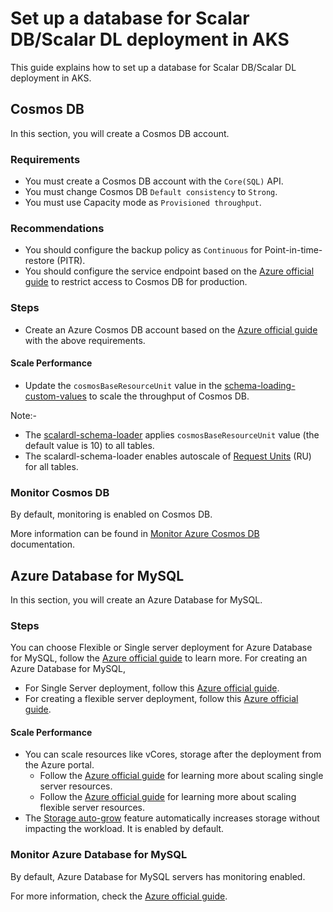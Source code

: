 # Set up a database for Scalar DB/Scalar DL deployment in AKS

This guide explains how to set up a database for Scalar DB/Scalar DL deployment in AKS.

## Cosmos DB

In this section, you will create a Cosmos DB account.

### Requirements

* You must create a Cosmos DB account with the `Core(SQL)` API.
* You must change Cosmos DB `Default consistency` to `Strong`.
* You must use Capacity mode as `Provisioned throughput`.

### Recommendations

* You should configure the backup policy as `Continuous` for Point-in-time-restore (PITR).
* You should configure the service endpoint based on the [Azure official guide](https://docs.microsoft.com/en-us/azure/cosmos-db/how-to-configure-vnet-service-endpoint) to restrict access to Cosmos DB for production.

### Steps

* Create an Azure Cosmos DB account based on the [Azure official guide](https://docs.microsoft.com/en-us/azure/cosmos-db/create-cosmosdb-resources-portal#create-an-azure-cosmos-db-account) with the above requirements.

#### Scale Performance

*  Update the `cosmosBaseResourceUnit` value in the [schema-loading-custom-values](https://github.com/scalar-labs/scalar-kubernetes/blob/master/conf/schema-loading-custom-values.yaml) to scale the throughput of Cosmos DB.

Note:-

* The [scalardl-schema-loader](https://github.com/scalar-labs/scalardl-schema-loader) applies `cosmosBaseResourceUnit` value (the default value is 10) to all tables.
* The scalardl-schema-loader enables autoscale of [Request Units](https://docs.microsoft.com/en-us/azure/cosmos-db/request-units) (RU) for all tables.


### Monitor Cosmos DB

By default, monitoring is enabled on Cosmos DB.

More information can be found in [Monitor Azure Cosmos DB](https://docs.microsoft.com/en-us/azure/cosmos-db/monitor-cosmos-db) documentation.

## Azure Database for MySQL

In this section, you will create an Azure Database for MySQL.

### Steps

You can choose Flexible or Single server deployment for Azure Database for MySQL, follow the [Azure official guide](https://docs.microsoft.com/en-us/azure/mysql/select-right-deployment-type) to learn more.
For creating an Azure Database for MySQL, 
* For Single Server deployment, follow this [Azure official guide](https://docs.microsoft.com/en-us/azure/mysql/quickstart-create-mysql-server-database-using-azure-portal).
* For creating a flexible server deployment, follow this [Azure official guide](https://docs.microsoft.com/en-us/azure/mysql/flexible-server/quickstart-create-server-portal).

#### Scale Performance
* You can scale resources like vCores, storage after the deployment from the Azure portal.
  * Follow the [Azure official guide](https://docs.microsoft.com/en-gb/azure/mysql/concepts-pricing-tiers#scale-resources) for learning more about scaling single server resources.
  * Follow the [Azure official guide](https://docs.microsoft.com/en-gb/azure/mysql/flexible-server/concepts-compute-storage#scale-resources) for learning more about scaling flexible server resources.
* The [Storage auto-grow](https://docs.microsoft.com/en-gb/azure/mysql/concepts-pricing-tiers#storage-auto-grow) feature automatically increases storage without impacting the workload. It is enabled by default.

### Monitor Azure Database for MySQL

By default, Azure Database for MySQL servers has monitoring enabled.

For more information, check the [Azure official guide](https://docs.microsoft.com/en-us/azure/mysql/concepts-monitoring).
